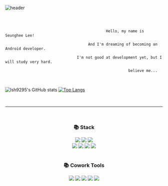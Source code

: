 ![header](https://capsule-render.vercel.app/api?type=soft&color=E3DBEB&height=130&section=header&text=Seunghee%20LEE&fontSize=60)

<br>

```

                                             Hello, my name is Seunghee Lee!
        
                                     And I'm dreaming of becoming an Android developer.
    
                                I'm not good at development yet, but I will study very hard.

                                                       believe me...

```

<br>

![lsh9295's GitHub stats](https://github-readme-stats.vercel.app/api?username=lsh9295&show_icons=true&theme=radical)
[![Top Langs](https://github-readme-stats.vercel.app/api/top-langs/?username=lsh9295&layout=compact)](https://github.com/anuraghazra/github-readme-stats)

<br>

<hr>

<br>

<div align=center><h3>📚 Stack</h3></div>

<div align=center>
    <img src="https://img.shields.io/badge/Android-3DDC84?style=for-the-badge&logo=Android&logoColor=white">
    <img src="https://img.shields.io/badge/kotlin-AF69EF.svg?style=for-the-badge&logo=kotlin&logoColor=white">
    <img src="https://img.shields.io/badge/Java-F09820?style=for-the-badge&logo=java&logoColor=white">
    <br>
    <img src="https://img.shields.io/badge/C-A8B9CC?style=for-the-badge&logo=C&logoColor=white">
    <img src="https://img.shields.io/badge/C++-00599C?style=for-the-badge&logo=c%2B%2B&logoColor=white">
    <img src="https://img.shields.io/badge/Python-3776AB?style=for-the-badge&logo=python&logoColor=white">
    <img src="https://img.shields.io/badge/Firebase-FFCA28?style=for-the-badge&logo=firebase&logoColor=white">
</div>
    
<br>

<div align=center><h3>📚 Cowork Tools</h3></div>

<div align=center>
    <img src="https://img.shields.io/badge/GitHub-181717?style=for-the-badge&logo=github&logoColor=white">
    <img src="https://img.shields.io/badge/Notion-000000?style=for-the-badge&logo=notion&logoColor=white">
    <img src="https://img.shields.io/badge/Discord-5865F2?style=for-the-badge&logo=discord&logoColor=white">
    <img src="https://img.shields.io/badge/Slack-4A154B?style=for-the-badge&logo=slack&logoColor=white">
    <img src="https://img.shields.io/badge/Figma-F24E1E?style=for-the-badge&logo=figma&logoColor=white">
    
</div>
